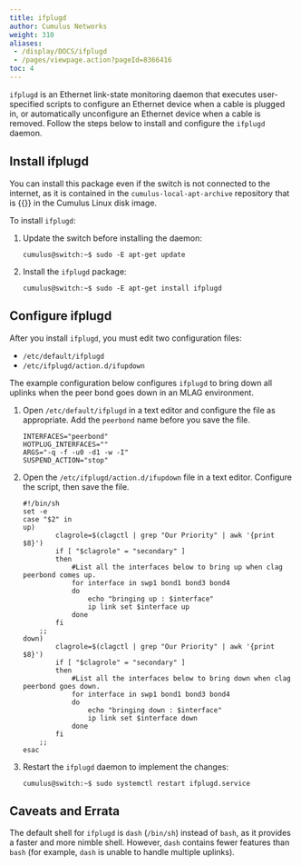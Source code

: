 ```yaml
---
title: ifplugd
author: Cumulus Networks
weight: 310
aliases:
 - /display/DOCS/ifplugd
 - /pages/viewpage.action?pageId=8366416
toc: 4
---
```

`ifplugd` is an Ethernet link-state monitoring daemon that executes user-specified scripts to configure an Ethernet device when a cable is plugged in, or automatically unconfigure an Ethernet device when a cable is removed. Follow the steps below to install and configure the `ifplugd` daemon.

## Install ifplugd

You can install this package even if the switch is not connected to the internet, as it is contained in the `cumulus-local-apt-archive` repository that is {{<link url="Adding-and-Updating-Packages#add-packages-from-the-cumulus-linux-local-archive" text="embedded">}} in the Cumulus Linux disk image.

To install `ifplugd`:

1. Update the switch before installing the daemon:

    ```
    cumulus@switch:~$ sudo -E apt-get update
    ```

2. Install the `ifplugd` package:

    ```
    cumulus@switch:~$ sudo -E apt-get install ifplugd
    ```

## Configure ifplugd

After you install `ifplugd`, you must edit two configuration files:

- `/etc/default/ifplugd`
- `/etc/ifplugd/action.d/ifupdown`

The example configuration below configures `ifplugd` to bring down all uplinks when the peer bond goes down in an MLAG environment.

1. Open `/etc/default/ifplugd` in a text editor and configure the file as appropriate. Add the `peerbond` name before you save the file.

    ```
    INTERFACES="peerbond"
    HOTPLUG_INTERFACES=""
    ARGS="-q -f -u0 -d1 -w -I"
    SUSPEND_ACTION="stop"
    ```

2. Open the `/etc/ifplugd/action.d/ifupdown` file in a text editor. Configure the script, then save the file.

    ```
    #!/bin/sh
    set -e
    case "$2" in
    up)
            clagrole=$(clagctl | grep "Our Priority" | awk '{print $8}')
            if [ "$clagrole" = "secondary" ]
            then
                #List all the interfaces below to bring up when clag peerbond comes up.
                for interface in swp1 bond1 bond3 bond4
                do
                    echo "bringing up : $interface"  
                    ip link set $interface up
                done
            fi
        ;;
    down)
            clagrole=$(clagctl | grep "Our Priority" | awk '{print $8}')
            if [ "$clagrole" = "secondary" ]
            then
                #List all the interfaces below to bring down when clag peerbond goes down.
                for interface in swp1 bond1 bond3 bond4
                do
                    echo "bringing down : $interface"
                    ip link set $interface down
                done
            fi
        ;;
    esac
    ```

3. Restart the `ifplugd` daemon to implement the changes:

    ```
    cumulus@switch:~$ sudo systemctl restart ifplugd.service
    ```

## Caveats and Errata

The default shell for `ifplugd` is `dash` (`/bin/sh`) instead of `bash`, as it provides a faster and more nimble shell. However, `dash` contains fewer features than `bash` (for example, `dash` is unable to handle multiple uplinks).
